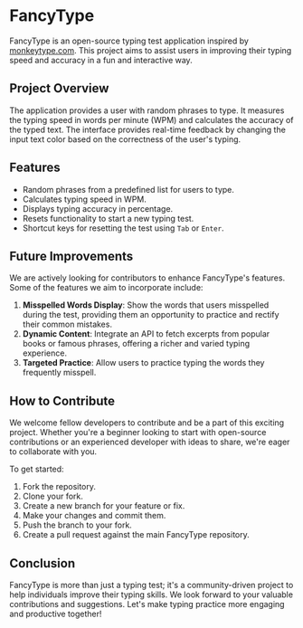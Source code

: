 # FancyType

FancyType is an open-source typing test application inspired by [monkeytype.com](https://monkeytype.com). This project aims to assist users in improving their typing speed and accuracy in a fun and interactive way.

## Project Overview

The application provides a user with random phrases to type. It measures the typing speed in words per minute (WPM) and calculates the accuracy of the typed text. The interface provides real-time feedback by changing the input text color based on the correctness of the user's typing.

## Features

- Random phrases from a predefined list for users to type.
- Calculates typing speed in WPM.
- Displays typing accuracy in percentage.
- Resets functionality to start a new typing test.
- Shortcut keys for resetting the test using `Tab` or `Enter`.

## Future Improvements

We are actively looking for contributors to enhance FancyType's features. Some of the features we aim to incorporate include:

1. **Misspelled Words Display**: Show the words that users misspelled during the test, providing them an opportunity to practice and rectify their common mistakes.
2. **Dynamic Content**: Integrate an API to fetch excerpts from popular books or famous phrases, offering a richer and varied typing experience.
3. **Targeted Practice**: Allow users to practice typing the words they frequently misspell.

## How to Contribute

We welcome fellow developers to contribute and be a part of this exciting project. Whether you're a beginner looking to start with open-source contributions or an experienced developer with ideas to share, we're eager to collaborate with you.

To get started:

1. Fork the repository.
2. Clone your fork.
3. Create a new branch for your feature or fix.
4. Make your changes and commit them.
5. Push the branch to your fork.
6. Create a pull request against the main FancyType repository.

## Conclusion

FancyType is more than just a typing test; it's a community-driven project to help individuals improve their typing skills. We look forward to your valuable contributions and suggestions. Let's make typing practice more engaging and productive together!
